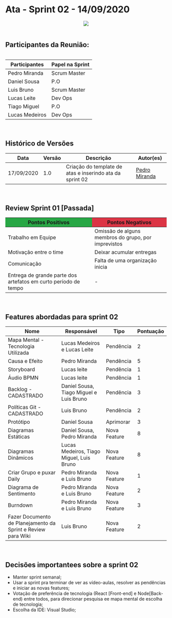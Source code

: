 # **Ata - Sprint 02 - 14/09/2020**

<div style="display: flex; justify-content: center; align-items:center;">
    <img src="https://unbarqdsw.github.io/2020.1_G11_SYA/assets/metodologia/atas/prancheta.png">
</div>
<br>

## Participantes da Reunião:

<div style="display:flex;justify-content: center">
    <table>
        <thead>
            <tr>
                <th>Participantes</th>
                <th>Papel na Sprint</th>
            </tr>
        </thead>
        <tbody>
            <tr>
                <td>Pedro Miranda</td>
                <td>Scrum Master</td>
            </tr> 
            <tr>
                <td>Daniel Sousa</td>
                <td>P.O</td>
            </tr>
            <tr>
                <td>Luis Bruno</td>
                <td>Scrum Master</td>
            </tr>
            <tr>
                <td>Lucas Leite</td>
                <td>Dev Ops</td>
            </tr>
            <tr>
                <td>Tiago Miguel</td>
                <td>P.O</td>
            </tr>
            <tr>
                <td>Lucas Medeiros</td>
                <td>Dev Ops</td>
            </tr>
        </tbody>
    </table>
</div>
<br>


## Histórico de Versões

<table>
    <thead>
        <th>Data</th>
        <th>Versão</th>
        <th>Descrição</th>
        <th>Autor(es)</th>
    </thead>
    <tbody>
        <td>17/09/2020</td>
        <td>1.0</td>
        <td>Criação do template de atas e inserindo ata da sprint 02</td>
        <td>
            <a href="https://github.com/pedroMiranda7410">Pedro Miranda</a>
        </td>
    </tbody>
</table>
<br>

## Review Sprint 01 [Passada]

<table>
    <thead>
        <th style="background: #28a745 !important">Pontos Positivos</th>
        <th style="background: #dc3545 !important">Pontos Negativos</th>
    </thead>
    <tbody>
        <tr>
            <td>Trabalho em Equipe</td>
            <td>Omissão de alguns membros do grupo, por imprevistos</td>
        </tr> 
        <tr>
            <td>Motivação entre o time</td>
            <td>Deixar acumular entregas</td>
        </tr> 
        <tr>
            <td>Comunicação</td>
            <td>Falta de uma organização inicia</td>
        </tr> 
        <tr>
            <td>Entrega de grande parte dos artefatos em curto período de tempo</td>
            <td> - </td>
        </tr> 
    </tbody>
</table>
<br>


## Features abordadas para sprint 02

<table>
    <thead>
        <th>Nome</th>
        <th>Responsável</th>
        <th>Tipo</th>
        <th>Pontuação</th>
    </thead>
    <tbody>
        <tr>
            <td>Mapa Mental - Tecnologia Utilizada</td>
            <td>Lucas Medeiros e Lucas Leite</td>
            <td>Pendência</td>
            <td>2</td>
        </tr> 
        <tr>
            <td>Causa e Efeito</td>
            <td>Pedro Miranda</td>
            <td>Pendência</td>
            <td>5</td>
        </tr> 
        <tr>
            <td>Storyboard</td>
            <td>Lucas leite</td>
            <td>Pendência</td>
            <td>1</td>
        </tr> 
        <tr>
            <td>Áudio BPMN</td>
            <td>Lucas leite</td>
            <td>Pendência</td>
            <td>1</td>
        </tr> 
        <tr>
            <td>Backlog - CADASTRADO</td>
            <td>Daniel Sousa, Tiago Miguel e Luis Bruno</td>
            <td>Pendência</td>
            <td>3</td>
        </tr> 
        <tr>
            <td>Políticas Git - CADASTRADO</td>
            <td>Luis Bruno</td>
            <td>Pendência</td>
            <td>2</td>
        </tr> 
        <tr>
            <td>Protótipo</td>
            <td>Daniel Sousa</td>
            <td>Aprimorar</td>
            <td>3</td>
        </tr> 
        <tr>
            <td>Diagramas Estáticas</td>
            <td>Daniel Sousa, Pedro Miranda</td>
            <td>Nova Feature</td>
            <td>8</td>
        </tr> 
        <tr>
            <td>Diagramas Dinâmicos</td>
            <td>Lucas Medeiros, Tiago Miguel, Luis Bruno</td>
            <td>Nova Feature</td>
            <td>8</td>
        </tr> 
        <tr>
            <td>Criar Grupo e puxar Daily</td>
            <td>Pedro Miranda e Luis Bruno</td>
            <td>Nova Feature</td>
            <td>1</td>
        </tr> 
        <tr>
            <td>Diagrama de Sentimento</td>
            <td>Pedro Miranda e Luis Bruno</td>
            <td>Nova Feature</td>
            <td>2</td>
        </tr> 
        <tr>
            <td>Burndown</td>
            <td>Pedro Miranda e Luis Bruno</td>
            <td>Nova Feature</td>
            <td>3</td>
        </tr> 
        <tr>
            <td>Fazer Documento de Planejamento da Sprint e Review para Wiki</td>
            <td>Luis Bruno</td>
            <td>Nova Feature</td>
            <td>2</td>
        </tr> 
    </tbody>
</table>
<br>

## Decisões importantees sobre a sprint 02

- Manter sprint semanal;
- Usar a sprint pra terminar de ver as vídeo-aulas, resolver as pendências e iniciar as novas features;
- Votação de preferência de tecnologia (React [Front-end] e Node[Back-end) entre todos, para direcionar pesquisa ee mapa mental de escolha de tecnologia;
- Escolha da IDE: Visual Studio;